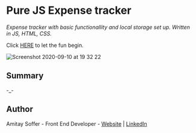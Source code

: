 # Pure JS Expense tracker 

*Expense tracker with basic functionallity and local storage set up. Written in JS, HTML, CSS.*

Click [HERE](https://amitaysoffer.github.io/expense-tracker-app/) to let the fun begin.

![Screenshot 2020-09-10 at 19 32 22](https://user-images.githubusercontent.com/31068256/92783428-aad93c80-f39d-11ea-833f-ef46c0834930.png)


## Summary
-_-

## Author
Amitay Soffer - Front End Developer - [Website](https://www.esncz.org/sites/default/files/imce/under-construction.jpg) |  [LinkedIn](https://www.linkedin.com/in/amitay-soffer-137304151/)



